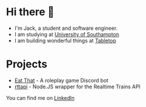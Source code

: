 # Hi there 👋
- I'm Jack, a student and software engineer.
- I am studying at [University of Southampton](https://www.southampton.ac.uk/)
- I am building wonderful things at [Tabletop](https://www.tabletopgroup.co.uk/)

# Projects
- [Eat That](https://eat-that.glitch.me/) - A roleplay game Discord bot
- [rttapi](https://www.npmjs.com/package/rttapi) - Node.JS wrapper for the Realtime Trains API

You can find me on [LinkedIn](https://www.linkedin.com/in/jack-barr3tt/)
